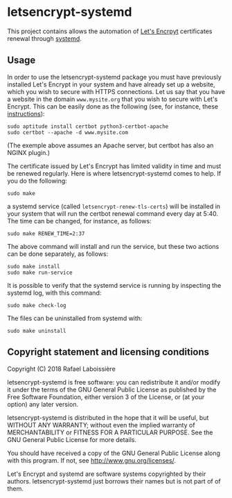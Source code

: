 # letsencrypt-systemd

This project contains allows the automation of [Let's
Encrpyt](https://letsencrypt.org/) certificates renewal through
[systemd](https://www.freedesktop.org/wiki/Software/systemd/).

## Usage

In order to use the letsencrypt-systemd package you must have previously
installed Let's Encrypt in your system and have already set up a website,
which you wish to secure with HTTPS connections.  Let us say that you have
a website in the domain `www.mysite.org` that you wish to secure with Let's
Encrypt.  This can be easily done as the following (see, for instance,
these
[instructions](https://www.digitalocean.com/community/tutorials/how-to-secure-apache-with-let-s-encrypt-on-ubuntu-16-04)):

    sudo aptitude install certbot python3-certbot-apache
    sudo certbot --apache -d www.mysite.com

(The exemple above assumes an Apache server, but certbot has also an NGINX
plugin.)

The certificate issued by Let's Encrypt has limited validity in time and
must be renewed regularly.  Here is where letsencrypt-systemd comes to
help.  If you do the following:

    sudo make

a systemd service (called `letsencrypt-renew-tls-certs`) will be installed
in your system that will run the certbot renewal command every day at 5:40.
The time can be changed, for instance, as follows:

    sudo make RENEW_TIME=2:37

The above command will install and run the service, but these two actions
can be done separately, as follows:

    sudo make install
    sudo make run-service

It is possible to verify that the systemd service is running by inspecting
the systemd log, with this command:

    sudo make check-log

The files can be uninstalled from systemd with:

    sudo make uninstall

## Copyright statement and licensing conditions

Copyright (C) 2018 Rafael Laboissière

letsencrypt-systemd is free software: you can redistribute it and/or modify
it under the terms of the GNU General Public License as published by the
Free Software Foundation, either version 3 of the License, or (at your
option) any later version.

letsencrypt-systemd is distributed in the hope that it will be useful, but
WITHOUT ANY WARRANTY; without even the implied warranty of MERCHANTABILITY
or FITNESS FOR A PARTICULAR PURPOSE.  See the GNU General Public License
for more details.

You should have received a copy of the GNU General Public License along
with this program.  If not, see <http://www.gnu.org/licenses/>.

Let's Encrypt and systemd are software systems copyrighted by their
authors.  letsencrypt-systemd just borrows their names but is not part of
of them.
